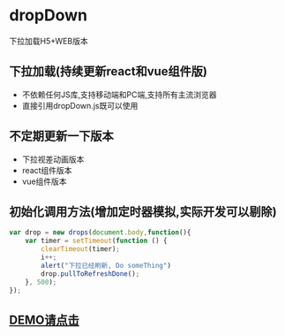 # dropDown

下拉加载H5+WEB版本

## 下拉加载(持续更新react和vue组件版)

* 不依赖任何JS库,支持移动端和PC端,支持所有主流浏览器
* 直接引用dropDown.js既可以使用

## 不定期更新一下版本

* 下拉视差动画版本
* react组件版本
* vue组件版本

## 初始化调用方法(增加定时器模拟,实际开发可以剔除)

```js
var drop = new drops(document.body,function(){
	var timer = setTimeout(function () {
        clearTimeout(timer);
        i++;
        alert("下拉已经刷新, Do someThing")
    	drop.pullToRefreshDone();
    }, 500);
});
```

## [DEMO请点击](http://weiqunwang.net/dropDown/demo.html)
